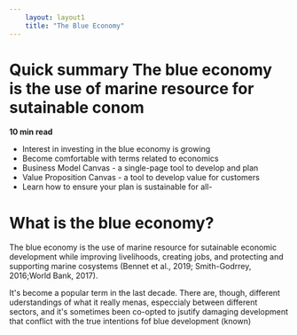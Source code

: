 ```yaml
---
    layout: layout1
    title: "The Blue Economy"
---
```


<script>
    //You can import any svelte compoenent here
    import Counter from '../components/Counter.svelte';
    import Audience from '../components/Audience.svelte';
</script>


# Quick summary The blue economy is the use of marine resource for sutainable conom

**10 min read**

<ul>
    <li>Interest in investing in the blue economy is growing</li>
    <li>Become comfortable with terms related to economics</li>
    <li>Business Model Canvas - a single-page tool to develop and plan</li>
    <li>Value Proposition Canvas - a tool to develop value for customers</li>
    <li>Learn how to ensure your plan is sustainable for all-</li>
</ul>


<Audience/>

# What is the blue economy?

The blue economy is the use of marine resource for sutainable economic development while improving livelihoods, creating jobs, and protecting and supporting marine cosystems (Bennet et al., 2019; Smith-Godrrey, 2016;World Bank, 2017).

It's become a popular term in the last decade. There are, though, different uderstandings of what it really menas, especcialy between different sectors, and it's sometimes been co-opted to jsutify damaging development that conflict with the true intentions fof blue development (known)

